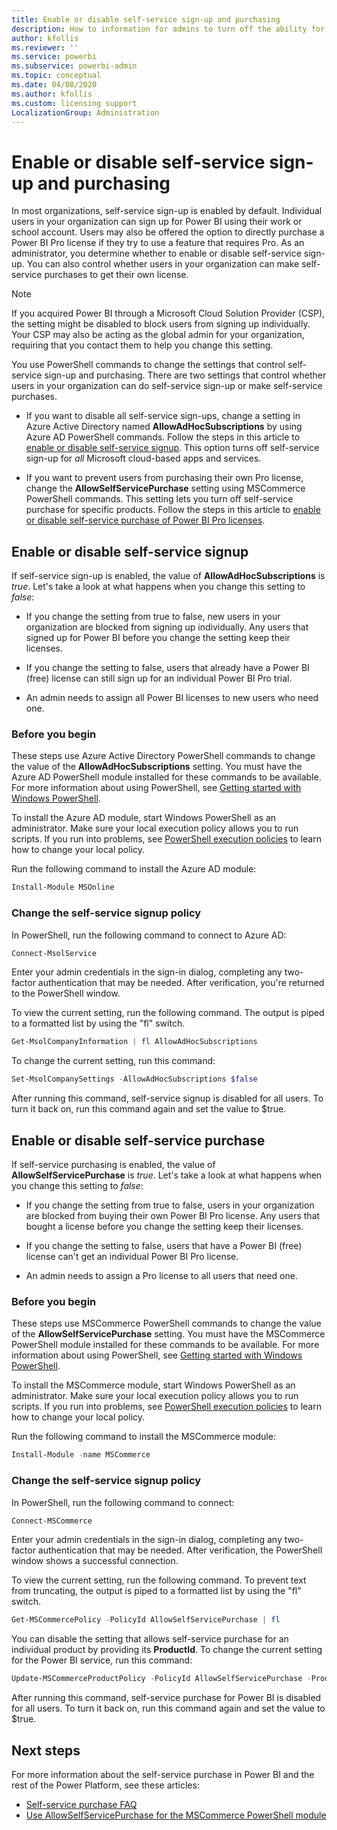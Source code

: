 ```yaml
---
title: Enable or disable self-service sign-up and purchasing
description: How to information for admins to turn off the ability for users to sign up for Power BI service and purchase or upgrade a license.
author: kfollis
ms.reviewer: ''
ms.service: powerbi
ms.subservice: powerbi-admin
ms.topic: conceptual
ms.date: 04/08/2020
ms.author: kfollis
ms.custom: licensing support
LocalizationGroup: Administration
---
```

# Enable or disable self-service sign-up and purchasing

In most organizations, self-service sign-up is enabled by default. Individual users in your organization can sign up for Power BI using their work or school account. Users may also be offered the option to directly purchase a Power BI Pro license if they try to use a feature that requires Pro. As an administrator, you determine whether to enable or disable self-service sign-up. You can also control whether users in your organization can make self-service purchases to get their own license.

> [!NOTE]
>If you acquired Power BI through a Microsoft Cloud Solution Provider (CSP), the setting might be disabled to block users from signing up individually. Your CSP may also be acting as the global admin for your organization, requiring that you contact them to help you change this setting.
>
>

You use PowerShell commands to change the settings that control self-service sign-up and purchasing. There are two settings that control whether users in your organization can do self-service sign-up or make self-service purchases.

- If you want to disable all self-service sign-ups, change a setting in Azure Active Directory named **AllowAdHocSubscriptions** by using Azure AD PowerShell commands. Follow the steps in this article to [enable or disable self-service signup](#enable-or-disable-self-service-signup). This option turns off self-service sign-up for *all* Microsoft cloud-based apps and services.

- If you want to prevent users from purchasing their own Pro license, change the **AllowSelfServicePurchase** setting using MSCommerce PowerShell commands. This setting lets you turn off self-service purchase for specific products. Follow the steps in this article to [enable or disable self-service purchase of Power BI Pro licenses](#enable-or-disable-self-service-purchase).

## Enable or disable self-service signup

If self-service sign-up is enabled, the value of **AllowAdHocSubscriptions** is *true*. Let's take a look at what happens when you change this setting to *false*:

- If you change the setting from true to false, new users in your organization are blocked from signing up individually. Any users that signed up for Power BI before you change the setting keep their licenses.

- If you change the setting to false, users that already have a Power BI (free) license can still sign up for an individual Power BI Pro trial.

- An admin needs to assign all Power BI licenses to new users who need one.

### Before you begin

These steps use Azure Active Directory PowerShell commands to change the value of the **AllowAdHocSubscriptions** setting. You must have the Azure AD PowerShell module installed for these commands to be available. For more information about using PowerShell, see [Getting started with Windows PowerShell](https://docs.microsoft.com/powershell/scripting/getting-started/getting-started-with-windows-powershell?view=powershell-7).

To install the Azure AD module, start Windows PowerShell as an administrator. Make sure your local execution policy allows you to run scripts. If you run into problems, see [PowerShell execution policies](https://docs.microsoft.com/powershell/module/microsoft.powershell.core/about/about_execution_policies?view=powershell-7#powershell-execution-policies) to learn how to change your local policy.

Run the following command to install the Azure AD module:

```powershell
Install-Module MSOnline
```

### Change the self-service signup policy

In PowerShell, run the following command to connect to Azure AD:

```powershell
Connect-MsolService
```

Enter your admin credentials in the sign-in dialog, completing any two-factor authentication that may be needed. After verification, you're returned to the PowerShell window.

To view the current setting, run the following command. The output is piped to a formatted list by using the "fl" switch.

```powershell
Get-MsolCompanyInformation | fl AllowAdHocSubscriptions
```

To change the current setting, run this command:

```powershell
Set-MsolCompanySettings -AllowAdHocSubscriptions $false
```

After running this command, self-service signup is disabled for all users. To turn it back on, run this command again and set the value to $true.

## Enable or disable self-service purchase

If self-service purchasing is enabled, the value of **AllowSelfServicePurchase** is *true*. Let's take a look at what happens when you change this setting to *false*:

- If you change the setting from true to false,  users in your organization are blocked from buying their own Power BI Pro license. Any users that bought a license before you change the setting keep their licenses.

- If you change the setting to false, users that have a Power BI (free) license can't get an individual Power BI Pro license. 

- An admin needs to assign a Pro license to all users that need one.

### Before you begin

These steps use MSCommerce PowerShell commands to change the value of the **AllowSelfServicePurchase** setting. You must have the MSCommerce PowerShell module installed for these commands to be available. For more information about using PowerShell, see [Getting started with Windows PowerShell](https://docs.microsoft.com/powershell/scripting/getting-started/getting-started-with-windows-powershell?view=powershell-7).

To install the MSCommerce module, start Windows PowerShell as an administrator. Make sure your local execution policy allows you to run scripts. If you run into problems, see [PowerShell execution policies](https://docs.microsoft.com/powershell/module/microsoft.powershell.core/about/about_execution_policies?view=powershell-7#powershell-execution-policies) to learn how to change your local policy.

Run the following command to install the MSCommerce module:

```powershell
Install-Module -name MSCommerce
```

### Change the self-service signup policy

In PowerShell, run the following command to connect:

```powershell
Connect-MSCommerce
```

Enter your admin credentials in the sign-in dialog, completing any two-factor authentication that may be needed. After verification, the PowerShell window shows a successful connection.

To view the current setting, run the following command. To prevent text from truncating, the output is piped to a formatted list by using the "fl" switch.

```powershell
Get-MSCommercePolicy -PolicyId AllowSelfServicePurchase | fl
```

You can disable the setting that allows self-service purchase for an individual product by providing its **ProductId**. To change the current setting for the Power BI service, run this command:

```powershell
Update-MSCommerceProductPolicy -PolicyId AllowSelfServicePurchase -ProductId CFQ7TTC0L3PB -Enabled $False
```

After running this command, self-service purchase for Power BI is disabled for all users. To turn it back on, run this command again and set the value to $true.

## Next steps

For more information about the self-service purchase in Power BI and the rest of the Power Platform, see these articles:

- [Self-service purchase FAQ](https://docs.microsoft.com/microsoft-365/commerce/subscriptions/self-service-purchase-faq?view=o365-worldwide#admin-capabilities)
- [Use AllowSelfServicePurchase for the MSCommerce PowerShell module](https://docs.microsoft.com/microsoft-365/commerce/subscriptions/allowselfservicepurchase-powershell?view=o365-worldwide)
